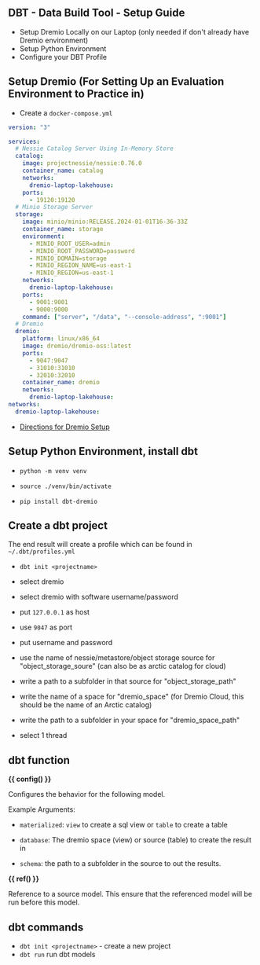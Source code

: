 ## DBT - Data Build Tool - Setup Guide

- Setup Dremio Locally on our Laptop (only needed if don't already have Dremio environment)
- Setup Python Environment
- Configure your DBT Profile

## Setup Dremio (For Setting Up an Evaluation Environment to Practice in)

- Create a `docker-compose.yml`

```yml
version: "3"

services:
  # Nessie Catalog Server Using In-Memory Store
  catalog:
    image: projectnessie/nessie:0.76.0
    container_name: catalog
    networks:
      dremio-laptop-lakehouse:
    ports:
      - 19120:19120
  # Minio Storage Server
  storage:
    image: minio/minio:RELEASE.2024-01-01T16-36-33Z
    container_name: storage
    environment:
      - MINIO_ROOT_USER=admin
      - MINIO_ROOT_PASSWORD=password
      - MINIO_DOMAIN=storage
      - MINIO_REGION_NAME=us-east-1
      - MINIO_REGION=us-east-1
    networks:
      dremio-laptop-lakehouse:
    ports:
      - 9001:9001
      - 9000:9000
    command: ["server", "/data", "--console-address", ":9001"]
  # Dremio
  dremio:
    platform: linux/x86_64
    image: dremio/dremio-oss:latest
    ports:
      - 9047:9047
      - 31010:31010
      - 32010:32010
    container_name: dremio
    networks:
      dremio-laptop-lakehouse:
networks:
  dremio-laptop-lakehouse:

```

- [Directions for Dremio Setup](https://github.com/developer-advocacy-dremio/quick-guides-from-dremio/blob/main/guides/nessie_dremio.md)

## Setup Python Environment, install dbt

- `python -m venv venv`

- `source ./venv/bin/activate`

- `pip install dbt-dremio`

## Create a dbt project

The end result will create a profile which can be found in `~/.dbt/profiles.yml`

- `dbt init <projectname>`

- select dremio

- select dremio with software username/password

- put `127.0.0.1` as host

- use `9047` as port

- put username and password

- use the name of nessie/metastore/object storage source for "object_storage_soure" (can also be as arctic catalog for cloud)

- write a path to a subfolder in that source for "object_storage_path"

- write the name of a space for "dremio_space" (for Dremio Cloud, this should be the name of an Arctic catalog)

- write the path to a subfolder in your space for "dremio_space_path"

- select 1 thread

## dbt function

**{{ config() }}**

Configures the behavior for the following model.

Example Arguments:

- `materialized`: `view` to create a sql view or `table` to create a table

- `database`: The dremio space (view) or source (table) to create the result in

- `schema`: the path to a subfolder in the source to out the results.

**{{ ref() }}**

Reference to a source model. This ensure that the referenced model will be run before this model.

## dbt commands

- `dbt init <projectname>` - create a new project
- `dbt run` run dbt models
